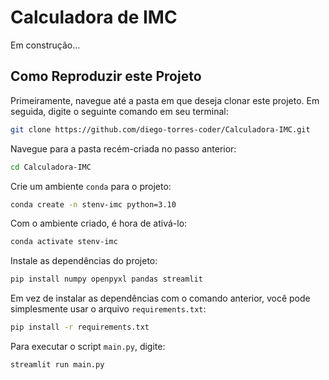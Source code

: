 # Calculadora de IMC

Em construção...

## Como Reproduzir este Projeto

Primeiramente, navegue até a pasta em que deseja clonar este projeto. Em seguida, digite o seguinte comando em seu terminal:

```bash
git clone https://github.com/diego-torres-coder/Calculadora-IMC.git
```

Navegue para a pasta recém-criada no passo anterior:

```bash
cd Calculadora-IMC
```

Crie um ambiente `conda` para o projeto:

```bash
conda create -n stenv-imc python=3.10
```

Com o ambiente criado, é hora de ativá-lo:

```bash
conda activate stenv-imc
```

Instale as dependências do projeto:

```bash
pip install numpy openpyxl pandas streamlit
```

Em vez de instalar as dependências com o comando anterior, você pode simplesmente usar o arquivo `requirements.txt`:

```bash
pip install -r requirements.txt
```

Para executar o script `main.py`, digite:

```bash
streamlit run main.py
```
